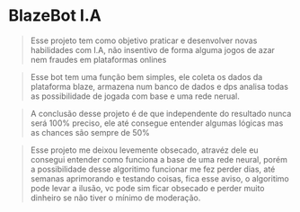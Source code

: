 # BlazeBot I.A

> Esse projeto tem como objetivo praticar e desenvolver novas habilidades com I.A, não insentivo de forma alguma jogos de azar nem fraudes em plataformas onlines

> Esse bot tem uma função bem simples, ele coleta os dados da plataforma blaze, armazena num banco de dados e dps analisa todas as possibilidade de jogada com base e uma rede nerual.

> A conclusão desse projeto é de que independente do resultado nunca será 100% preciso, ele até consegue entender algumas lógicas mas as chances são sempre de 50%

> Esse projeto me deixou levemente obsecado, atravéz dele eu consegui entender como funciona a base de uma rede neural, porém a possibilidade desse algoritimo funcionar me fez perder dias, até semanas aprimorando e testando coisas, fica esse aviso, o algoritimo pode levar a ilusão, vc pode sim ficar obsecado e perder muito dinheiro se não tiver o mínimo de moderação.
